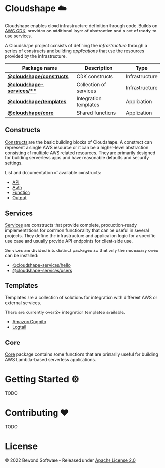 # Cloudshape ☁️

Cloudshape enables cloud infrastructure definition through code. Builds on [AWS CDK](https://aws.amazon.com/cdk/), provides an additional layer of abstraction and a set of ready-to-use services.

A Cloudshape project consists of defining the *infrastructure* through a series of constructs and building *applications* that use the resources provided by the infrastructure.

| Package name | Description | Type
|--|--|--|
| __[@cloudshape/constructs](https://github.com/Bewond/cloudshape/tree/main/packages/constructs)__ | CDK constructs | Infrastructure |
| __[@cloudshape-services/**](https://github.com/Bewond/cloudshape/tree/main/packages/services)__ | Collection of services | Infrastructure |
| __[@cloudshape/templates](https://github.com/Bewond/cloudshape/tree/main/packages/templates)__ | Integration templates | Application |
| __[@cloudshape/core](https://github.com/Bewond/cloudshape/tree/main/packages/core)__ | Shared functions | Application |

## Constructs

[Constructs](https://github.com/Bewond/cloudshape/tree/main/packages/constructs) are the basic building blocks of Cloudshape. A construct can represent a single AWS resource or it can be a higher-level abstraction consisting of multiple AWS related resources. They are primarily designed for building serverless apps and have reasonable defaults and security settings.

List and documentation of available constructs:

- [API](https://github.com/Bewond/cloudshape/tree/main/packages/constructs#API)
- [Auth](https://github.com/Bewond/cloudshape/tree/main/packages/constructs#Auth)
- [Function](https://github.com/Bewond/cloudshape/tree/main/packages/constructs#Function)
- [Output](https://github.com/Bewond/cloudshape/tree/main/packages/constructs#Output)


## Services

[Services](https://github.com/Bewond/cloudshape/tree/main/packages/services) are constructs that provide complete, production-ready implementations for common functionality that can be useful in several projects. They define the infrastructure and application logic for a specific use case and usually provide API endpoints for client-side use.

Services are divided into distinct packages so that only the necessary ones can be installed:

- [@cloudshape-services/hello](https://github.com/Bewond/cloudshape/tree/main/packages/services/hello)
- [@cloudshape-services/users](https://github.com/Bewond/cloudshape/tree/main/packages/services/users)

## Templates

Templates are a collection of solutions for integration with different AWS or external services.

There are currently over 2+ integration templates available:

- [Amazon Cognito](https://github.com/Bewond/cloudshape/tree/main/packages/templates#Amazon%Cognito)
- [Logtail](https://github.com/Bewond/cloudshape/tree/main/packages/templates#Logtail)

## Core

[Core](https://github.com/Bewond/cloudshape/tree/main/packages/core) package contains some functions that are primarily useful for building AWS Lambda-based serverless applications.

# Getting Started ⚙️

TODO

# Contributing ❤️

TODO

# License

© 2022 Bewond Software - Released under [Apache License 2.0](https://github.com/Bewond/cloudshape/blob/main/LICENSE)
